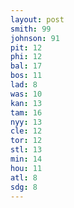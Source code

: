 ```yaml
---
layout: post
smith: 99
johnson: 91
pit: 12
phi: 12
bal: 17
bos: 11
lad: 8
was: 10
kan: 13
tam: 16
nyy: 13
cle: 12
tor: 12
stl: 13
min: 14
hou: 11
atl: 8
sdg: 8
---
```

